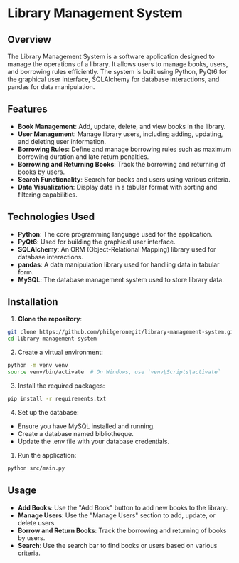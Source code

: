 # Library Management System

## Overview

The Library Management System is a software application designed to manage the operations of a library. It allows users to manage books, users, and borrowing rules efficiently. The system is built using Python, PyQt6 for the graphical user interface, SQLAlchemy for database interactions, and pandas for data manipulation.

## Features

- **Book Management**: Add, update, delete, and view books in the library.
- **User Management**: Manage library users, including adding, updating, and deleting user information.
- **Borrowing Rules**: Define and manage borrowing rules such as maximum borrowing duration and late return penalties.
- **Borrowing and Returning Books**: Track the borrowing and returning of books by users.
- **Search Functionality**: Search for books and users using various criteria.
- **Data Visualization**: Display data in a tabular format with sorting and filtering capabilities.

## Technologies Used

- **Python**: The core programming language used for the application.
- **PyQt6**: Used for building the graphical user interface.
- **SQLAlchemy**: An ORM (Object-Relational Mapping) library used for database interactions.
- **pandas**: A data manipulation library used for handling data in tabular form.
- **MySQL**: The database management system used to store library data.

## Installation

1. **Clone the repository**:

```sh
git clone https://github.com/philgeronegit/library-management-system.git
cd library-management-system
```

2. Create a virtual environment:

```sh
python -m venv venv
source venv/bin/activate  # On Windows, use `venv\Scripts\activate`
```

3. Install the required packages:

```sh
pip install -r requirements.txt
```

4. Set up the database:

- Ensure you have MySQL installed and running.
- Create a database named bibliotheque.
- Update the .env file with your database credentials.

1. Run the application:

```sh
python src/main.py
```

## Usage

- **Add Books**: Use the "Add Book" button to add new books to the library.
- **Manage Users**: Use the "Manage Users" section to add, update, or delete users.
- **Borrow and Return Books**: Track the borrowing and returning of books by users.
- **Search**: Use the search bar to find books or users based on various criteria.
